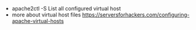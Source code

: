* apache2ctl -S
List all configured virtual host
* more about virtual host files
https://serversforhackers.com/configuring-apache-virtual-hosts